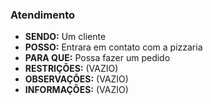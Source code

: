 ### Atendimento

- **SENDO:** Um cliente
- **POSSO:** Entrara em contato com a pizzaria
- **PARA QUE:** Possa fazer um pedido
- **RESTRIÇÕES:** (VAZIO)
- **OBSERVAÇÕES:** (VAZIO)
- **INFORMAÇÕES:** (VAZIO)
